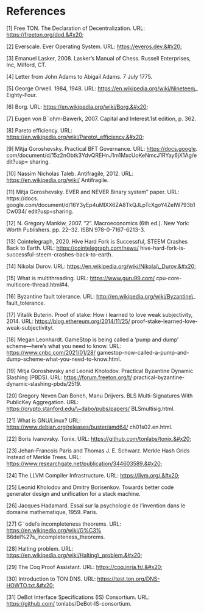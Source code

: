 # References

\[1] Free TON. The Declaration of Decentralization. URL: https://freeton.org/dod.&#x20;

\[2] Everscale. Ever Operating System. URL: https://everos.dev.&#x20;

\[3] Emanuel Lasker, 2008. Lasker’s Manual of Chess. Russell Enterprises, Inc, Milford, CT.&#x20;

\[4] Letter from John Adams to Abigail Adams. 7 July 1775.&#x20;

\[5] George Orwell. 1984, 1948. URL: https://en.wikipedia.org/wiki/Nineteen\_ Eighty-Four.&#x20;

\[6] Borg. URL: https://en.wikipedia.org/wiki/Borg.&#x20;

\[7] Eugen von B¨ohm-Bawerk, 2007. Capital and Interest.1st edition, p. 362.&#x20;

\[8] Pareto efficiency. URL: https://en.wikipedia.org/wiki/Pareto\_efficiency.&#x20;

\[9] Mitja Goroshevsky. Practical BFT Governance. URL: https://docs.google. com/document/d/15z2nObtk3YdvQREHnJ1m1MxcUoKeNmcJ1RYay6jX1Ag/edit?usp= sharing.&#x20;

\[10] Nassim Nicholas Taleb. Antifragile, 2012. URL: https://en.wikipedia.org/wiki/ Antifragile.&#x20;

\[11] Mitja Goroshevsky. EVER and NEVER Binary system” paper. URL: https://docs. google.com/document/d/16Y3yEp4uMlXX6ZA8TkQJLpTcXgoY4ZeIW793b1Cw034/ edit?usp=sharing.

\[12] N. Gregory Mankiw, 2007. ”2”. Macroeconomics (6th ed.). New York: Worth Publishers. pp. 22–32. ISBN 978-0-7167-6213-3.&#x20;

\[13] Cointelegraph, 2020. Hive Hard Fork is Successful, STEEM Crashes Back to Earth. URL: https://cointelegraph.com/news/ hive-hard-fork-is-successful-steem-crashes-back-to-earth.&#x20;

\[14] Nikolai Durov. URL: https://en.wikipedia.org/wiki/Nikolai\_Durov.&#x20;

\[15] What is multithreading. URL: https://www.guru99.com/ cpu-core-multicore-thread.html#4.&#x20;

\[16] Byzantine fault tolerance. URL: http://en.wikipedia.org/wiki/Byzantine\_ fault\_tolerance.&#x20;

\[17] Vitalik Buterin. Proof of stake: How i learned to love weak subjectivity, 2014. URL: https://blog.ethereum.org/2014/11/25/ proof-stake-learned-love-weak-subjectivity/.&#x20;

\[18] Megan Leonhardt. GameStop is being called a ‘pump and dump’ scheme—here’s what you need to know. URL: https://www.cnbc.com/2021/01/28/ gamestop-now-called-a-pump-and-dump-scheme-what-you-need-to-know.html.&#x20;

\[19] Mitja Goroshevsky and Leonid Kholodov. Practical Byzantine Dynamic Slashing (PBDS). URL: https://forum.freeton.org/t/ practical-byzantine-dynamic-slashing-pbds/2519.&#x20;

\[20] Gregory Neven Dan Boneh, Manu Drijvers. BLS Multi-Signatures With PublicKey Aggregation. URL: https://crypto.stanford.edu/\~dabo/pubs/papers/ BLSmultisig.html.&#x20;

\[21] What is GNU/Linux? URL: https://www.debian.org/releases/buster/amd64/ ch01s02.en.html.&#x20;

\[22] Boris Ivanovsky. Tonix. URL: https://github.com/tonlabs/tonix.&#x20;

\[23] Jehan-Francois Paris and Thomas J. E. Schwarz. Merkle Hash Grids Instead of Merkle Trees. URL: https://www.researchgate.net/publication/344603589.&#x20;

\[24] The LLVM Compiler Infrastructure. URL: https://llvm.org/.&#x20;

\[25] Leonid Kholodov and Dmitry Borisenkov. Towards better code generator design and unification for a stack machine.&#x20;

\[26] Jacques Hadamard. Essai sur la psychologie de l’invention dans le domaine mathematique, 1959. Paris.

\[27] G¨odel’s incompleteness theorems. URL: https://en.wikipedia.org/wiki/G%C3% B6del%27s\_incompleteness\_theorems.

\[28] Halting problem. URL: https://en.wikipedia.org/wiki/Halting\_problem.&#x20;

\[29] The Coq Proof Assistant. URL: https://coq.inria.fr/.&#x20;

\[30] Introduction to TON DNS. URL: https://test.ton.org/DNS-HOWTO.txt.&#x20;

\[31] DeBot Interface Specifications (IS) Consortium. URL: https://github.com/ tonlabs/DeBot-IS-consortium.
